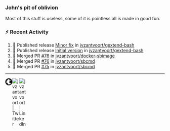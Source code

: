 ### John's pit of oblivion

Most of this stuff is useless, some of it is pointless all is made in good fun.

### :zap: Recent Activity

<!--START_SECTION:activity-->
1. 🚀 Published release [Minor fix](https://github.com/jvzantvoort/gextend-bash/releases/tag/0.0.1) in [jvzantvoort/gextend-bash](https://github.com/jvzantvoort/gextend-bash)
2. 🚀 Published release [Initial version](https://github.com/jvzantvoort/gextend-bash/releases/tag/0.0.0) in [jvzantvoort/gextend-bash](https://github.com/jvzantvoort/gextend-bash)
3. 🎉 Merged PR [#76](https://github.com/jvzantvoort/docker-sbimage/pull/76) in [jvzantvoort/docker-sbimage](https://github.com/jvzantvoort/docker-sbimage)
4. 🎉 Merged PR [#76](https://github.com/jvzantvoort/sbcmd/pull/76) in [jvzantvoort/sbcmd](https://github.com/jvzantvoort/sbcmd)
5. 🎉 Merged PR [#75](https://github.com/jvzantvoort/sbcmd/pull/75) in [jvzantvoort/sbcmd](https://github.com/jvzantvoort/sbcmd)
<!--END_SECTION:activity-->

---

[<img align="left" alt="jvzantvoort.org" width="22px" src="https://raw.githubusercontent.com/iconic/open-iconic/master/svg/globe.svg" />][website]
[<img align="left" alt="jvzantvoort | Twitter" width="22px" src="https://cdn.jsdelivr.net/npm/simple-icons@v3/icons/twitter.svg" />][twitter]
[<img align="left" alt="jvzantvoort | LinkedIn" width="22px" src="https://cdn.jsdelivr.net/npm/simple-icons@v3/icons/linkedin.svg" />][linkedin]


[website]: https://vanzantvoort.org/
[twitter]: https://twitter.com/jvanzantvoort
[linkedin]: https://www.linkedin.com/in/johnvanzantvoort/
